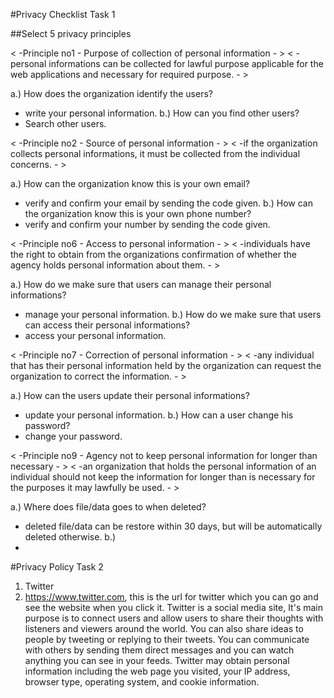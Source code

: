 #Privacy Checklist Task 1 


##Select 5 privacy principles 

< -Principle no1 - Purpose of collection of personal information - >
 < -personal informations can be collected for lawful purpose applicable for the web applications and necessary for required purpose. - >

 a.) How does the organization identify the users?
- write your personal information.
 b.) How can you find other users?
- Search other users.

< -Principle no2 - Source of personal information - >
 < -if the organization collects personal informations, it must be collected from the individual concerns. - >

 a.) How can the organization know this is your own email?
- verify and confirm your email by sending the code given.
 b.) How can the organization know this is your own phone number?
- verify and confirm your number by sending the code given.

< -Principle no6 - Access to personal information - >
 < -individuals have the right to obtain from the organizations confirmation of whether the agency holds personal information about them. - >
 
 a.) How do we make sure that users can manage their personal informations?
- manage your personal information.
 b.) How do we make sure that users can access their personal informations?
- access your personal information.

< -Principle no7 - Correction of personal information - >
 < -any individual that has their personal information held by the organization can request the organization to correct the information. - >

 a.) How can the users update their personal informations?
- update your personal information.
 b.) How can a user change his password?
- change your password.

< -Principle no9 - Agency not to keep personal information for longer than necessary - >
 < -an organization that holds the personal information of an individual should not keep the information for longer than is necessary for the purposes it may lawfully be used. - >

 a.) Where does file/data goes to when deleted?
- deleted file/data can be restore within 30 days, but will be automatically deleted otherwise.
 b.) 
-





#Privacy Policy Task 2

 1. Twitter
 2. https://www.twitter.com, this is the url for twitter which you can go and see the website when you click it.
    Twitter is a social media site, It's main purpose is to connect users and allow users to share their thoughts with listeners and viewers around the world. You can also share ideas to people by tweeting or replying to their tweets. You can communicate with others by sending them direct messages and you can watch anything you can see in your feeds.
    Twitter may obtain personal information including the web page you visited, your IP address, browser type, operating system, and cookie information.














